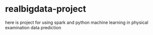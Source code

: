 # realbigdata-project
here is project for using spark and python machine learning in physical examination data prediction
